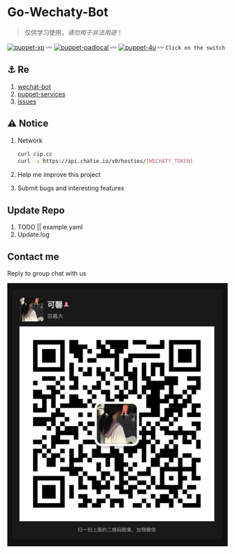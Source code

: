 # Go-Wechaty-Bot

> 仅供学习使用，*请勿用于非法用途*！

[1]: https://img.shields.io/badge/puppet-xp-blue
[2]: https://img.shields.io/badge/puppet-padlocal-blue
[3]: https://img.shields.io/badge/puppet-4u-blue
[5]: https://github.com/XRSec/gobot/tree/xp
[6]: https://github.com/XRSec/gobot/tree/padlocal
[7]: https://github.com/XRSec/gobot/tree/4u

[![puppet-xp][1]][5] 〰️ [![puppet-padlocal][2]][6] 〰️ [![puppet-4u][3]][7] 〰️ `Click on the switch`

## ⚓️ Re

1. [wechat-bot](https://github.com/cixingguangming55555/wechat-bot/blob/master/pic/doc.md)
2. [puppet-services](https://wechaty.js.org/docs/puppet-services/diy/#all-in-one-command)
3. [issues](https://github.com/wechaty/puppet-xp/issues/38)

## ⚠️ Notice

1. Network

   ```bash
   curl cip.cc
   curl -s https://api.chatie.io/v0/hosties/[WECHATY_TOKEN]
   ```

2. Help me improve this project

3. Submit bugs and interesting features

## Update Repo

1. TODO || example.yaml
2. Update.log

## Contact me

Reply to group chat with us

![](Image/bot.png)
